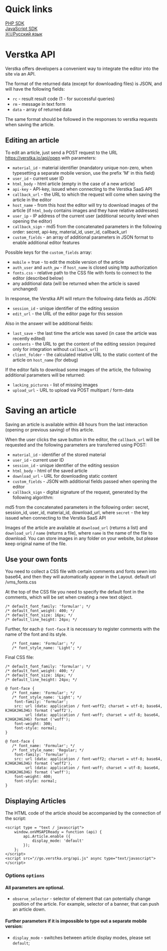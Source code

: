 # Quick links

[PHP SDK](https://github.com/verstka/verstka.io/tree/master/php-sdk)<br>
[JavaScript SDK](https://github.com/verstka/verstka.io/tree/master/js-sdk)<br>
[🇷🇺Русский язык](https://github.com/verstka/verstka.io/tree/master/docs/ru)


# Verstka API

Verstka offers developers a convenient way to integrate the editor into the site via an API.

The format of the returned data (except for downloading files) is JSON, and will have the following fields:

* `rc` - result result code (1 - for successful queries)
* `rm` - message in text form
* `data` - array of returned data

The same format should be followed in the responses to verstka requests when saving the article.

## Editing an article

To edit an article, just send a POST request to the URL https://verstka.io/api/open with parameters:

* `material_id` - material identifier (mandatory unique non-zero, when typesetting a separate mobile version, use the prefix 'M' in this field)
* `user_id` - current user ID
* `html_body` - html article (empty in the case of a new article)
* `api-key` - API-key, issued when connecting to the Verstka SaaS API
* `callback_url` - the URL to which the request will come when saving the article in the editor
* `host_name` - from this host the editor will try to download images of the article (if `html_body` contains images and they have relative addresses)
* `user_ip` - IP address of the current user (additional security level when opening the editor)
* `callback_sign` - md5 from the concatenated parameters in the following order: secret, api-key, material_id, user_id, callback_url
* `custom_fields` - an array of additional parameters in JSON format to enable additional editor features

Possible keys for the `custom_fields` array:

* `mobile` = true - to edit the mobile version of the article
* `auth_user` and `auth_pw` - if `host_name` is closed using http authorization
* `fonts.css` - relative path to the CSS file with fonts to connect to the editor (described below)
* any additional data (will be returned when the article is saved unchanged)

In response, the Verstka API will return the following data fields as JSON:

* `session_id` - unique identifier of the editing session
* `edit_url` - the URL of the editor page for this session

Also in the answer will be additional fields:

* `last_save` - the last time the article was saved (in case the article was recently edited)
* `contents` - the URL to get the content of the editing session (required only for integration without `callback_url`)
* `client_folder` - the calculated relative URL to the static content of the article on `host_name` (for debug)

If the editor fails to download some images of the article, the following additional parameters will be returned:

* `lacking_pictures` - list of missing images
* `upload_url` - URL to upload via POST multipart / form-data

# Saving an article

Saving an article is available within 48 hours from the last interaction (opening or previous saving) of this article.

When the user clicks the save button in the editor, the `callback_url` will be requested and the following parameters are transferred using POST:

* `material_id` - identifier of the stored material
* `user_id` - current user ID
* `session_id` - unique identifier of the editing session
* `html_body` - html of the saved article
* `download_url` - URL for downloading static content
* `custom_fields` - JSON with additional fields passed when opening the editor
* `callback_sign` - digital signature of the request, generated by the following algorithm:

md5 from the concatenated parameters in the following order: secret, session_id, user_id, material_id, download_url, where
`secret` - the key issued when connecting to the Verstka SaaS API

Images of the article are available at `download_url` (returns a list) and` download_url` / `name` (returns a file),
where `name` is the name of the file to download. You can store images in any folder on your website, but please keep original name of the file.

## Use your own fonts

You need to collect a CSS file with certain comments and fonts sewn into base64, and then they will automatically appear in the Layout.
default url /vms_fonts.css

At the top of the CSS file you need to specify the default font in the comments, which will be set when creating a new text object.
```
/* default_font_family: 'formular'; */
/* default_font_weight: 400; */
/* default_font_size: 16px; */
/* default_line_height: 24px; */
```

Further, for each `@ font-face` it is necessary to register comments with the name of the font and its style.
```
   /* font_name: 'Formular'; */
   /* font_style_name: 'Light'; */
```

Final CSS file:
```
/* default_font_family: 'formular'; */
/* default_font_weight: 400; */
/* default_font_size: 16px; */
/* default_line_height: 24px; */

@ font-face {
   /* font_name: 'Formular'; */
   /* font_style_name: 'Light'; */
    font-family: 'formular';
    src: url (data: application / font-woff2; charset = utf-8; base64, KJHGKJHGJHG) format ('woff2'),
         url (data: application / font-woff; charset = utf-8; base64, KJHGKJHGJHG) format ('woff');
    font-weight: 300;
    font-style: normal;
}

@ font-face {
   /* font_name: 'Formular'; */
   /* font_style_name: 'Regular; */
    font-family: 'formular';
    src: url (data: application / font-woff2; charset = utf-8; base64, KJHGKJHGJHG) format ('woff2'),
         url (data: application / font-woff; charset = utf-8; base64, KJHGKJHGJHG) format ('woff');
    font-weight: 400;
    font-style: normal;
}
```

## Displaying Articles
The HTML code of the article should be accompanied by the connection of the script:

```
<script type = "text / javascript">
    window.onVMSAPIReady = function (api) {
        api.Article.enable ({
            display_mode: 'default'
        });
    };
</script>
<script src="//go.verstka.org/api.js" async type="text/javascript"></script>
```

### Options `options`
#### All parameters are optional.
* `observe_selector` - selector of element that can potentially change position of the article. For example, selector of a banner, that can push an article down.
#### Further parameters if it is impossible to type out a separate mobile version:
* `display_mode` - switches between article display modes, please set `default`;
